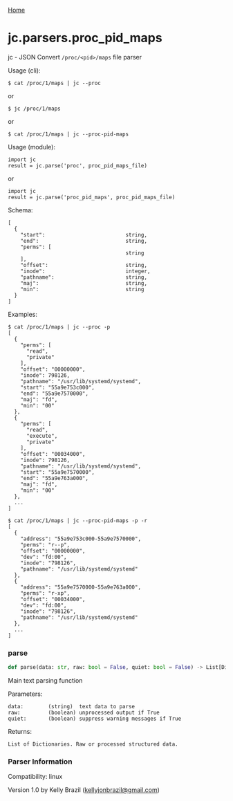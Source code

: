 [Home](https://kellyjonbrazil.github.io/jc/)
<a id="jc.parsers.proc_pid_maps"></a>

# jc.parsers.proc\_pid\_maps

jc - JSON Convert `/proc/<pid>/maps` file parser

Usage (cli):

    $ cat /proc/1/maps | jc --proc

or

    $ jc /proc/1/maps

or

    $ cat /proc/1/maps | jc --proc-pid-maps

Usage (module):

    import jc
    result = jc.parse('proc', proc_pid_maps_file)

or

    import jc
    result = jc.parse('proc_pid_maps', proc_pid_maps_file)

Schema:

    [
      {
        "start":                          string,
        "end":                            string,
        "perms": [
                                          string
        ],
        "offset":                         string,
        "inode":                          integer,
        "pathname":                       string,
        "maj":                            string,
        "min":                            string
      }
    ]

Examples:

    $ cat /proc/1/maps | jc --proc -p
    [
      {
        "perms": [
          "read",
          "private"
        ],
        "offset": "00000000",
        "inode": 798126,
        "pathname": "/usr/lib/systemd/systemd",
        "start": "55a9e753c000",
        "end": "55a9e7570000",
        "maj": "fd",
        "min": "00"
      },
      {
        "perms": [
          "read",
          "execute",
          "private"
        ],
        "offset": "00034000",
        "inode": 798126,
        "pathname": "/usr/lib/systemd/systemd",
        "start": "55a9e7570000",
        "end": "55a9e763a000",
        "maj": "fd",
        "min": "00"
      },
      ...
    ]

    $ cat /proc/1/maps | jc --proc-pid-maps -p -r
    [
      {
        "address": "55a9e753c000-55a9e7570000",
        "perms": "r--p",
        "offset": "00000000",
        "dev": "fd:00",
        "inode": "798126",
        "pathname": "/usr/lib/systemd/systemd"
      },
      {
        "address": "55a9e7570000-55a9e763a000",
        "perms": "r-xp",
        "offset": "00034000",
        "dev": "fd:00",
        "inode": "798126",
        "pathname": "/usr/lib/systemd/systemd"
      },
      ...
    ]

<a id="jc.parsers.proc_pid_maps.parse"></a>

### parse

```python
def parse(data: str, raw: bool = False, quiet: bool = False) -> List[Dict]
```

Main text parsing function

Parameters:

    data:        (string)  text data to parse
    raw:         (boolean) unprocessed output if True
    quiet:       (boolean) suppress warning messages if True

Returns:

    List of Dictionaries. Raw or processed structured data.

### Parser Information
Compatibility:  linux

Version 1.0 by Kelly Brazil (kellyjonbrazil@gmail.com)
